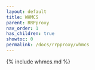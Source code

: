 ```yaml
---
layout: default
title: WHMCS
parent: RRPproxy
nav_order: 1
has_children: true
showtoc: 0
permalink: /docs/rrpproxy/whmcs
---
```


{% include whmcs.md %}
